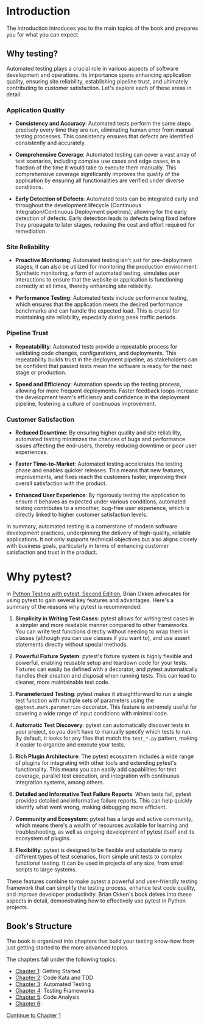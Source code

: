 # Introduction

The introduction introduces you to the main topics of the book and prepares you for what you can expect.

## Why testing?

Automated testing plays a crucial role in various aspects of software development and operations. Its importance spans enhancing application quality, ensuring site reliability, establishing pipeline trust, and ultimately contributing to customer satisfaction. Let's explore each of these areas in detail:

### Application Quality

- **Consistency and Accuracy**: Automated tests perform the same steps precisely every time they are run, eliminating human error from manual testing processes. This consistency ensures that defects are identified consistently and accurately.
  
- **Comprehensive Coverage**: Automated testing can cover a vast array of test scenarios, including complex use cases and edge cases, in a fraction of the time it would take to execute them manually. This comprehensive coverage significantly improves the quality of the application by ensuring all functionalities are verified under diverse conditions.

- **Early Detection of Defects**: Automated tests can be integrated early and throughout the development lifecycle (Continuous Integration/Continuous Deployment pipelines), allowing for the early detection of defects. Early detection leads to defects being fixed before they propagate to later stages, reducing the cost and effort required for remediation.

### Site Reliability

- **Proactive Monitoring**: Automated testing isn't just for pre-deployment stages; it can also be utilized for monitoring the production environment. Synthetic monitoring, a form of automated testing, simulates user interactions to ensure that the website or application is functioning correctly at all times, thereby enhancing site reliability.

- **Performance Testing**: Automated tests include performance testing, which ensures that the application meets the desired performance benchmarks and can handle the expected load. This is crucial for maintaining site reliability, especially during peak traffic periods.

### Pipeline Trust

- **Repeatability**: Automated tests provide a repeatable process for validating code changes, configurations, and deployments. This repeatability builds trust in the deployment pipeline, as stakeholders can be confident that passed tests mean the software is ready for the next stage or production.

- **Speed and Efficiency**: Automation speeds up the testing process, allowing for more frequent deployments. Faster feedback loops increase the development team's efficiency and confidence in the deployment pipeline, fostering a culture of continuous improvement.

### Customer Satisfaction

- **Reduced Downtime**: By ensuring higher quality and site reliability, automated testing minimizes the chances of bugs and performance issues affecting the end-users, thereby reducing downtime or poor user experiences.

- **Faster Time-to-Market**: Automated testing accelerates the testing phase and enables quicker releases. This means that new features, improvements, and fixes reach the customers faster, improving their overall satisfaction with the product.

- **Enhanced User Experience**: By rigorously testing the application to ensure it behaves as expected under various conditions, automated testing contributes to a smoother, bug-free user experience, which is directly linked to higher customer satisfaction levels.

In summary, automated testing is a cornerstone of modern software development practices, underpinning the delivery of high-quality, reliable applications. It not only supports technical objectives but also aligns closely with business goals, particularly in terms of enhancing customer satisfaction and trust in the product.

# Why pytest?

In [Python Testing with pytest, Second Edition](https://pragprog.com/titles/bopytest2/python-testing-with-pytest-second-edition/), Brian Okken advocates for using pytest to gain several key features and advantages. Here's a summary of the reasons why pytest is recommended:

1. **Simplicity in Writing Test Cases**: pytest allows for writing test cases in a simpler and more readable manner compared to other frameworks. You can write test functions directly without needing to wrap them in classes (although you can use classes if you want to), and use assert statements directly without special methods.

2. **Powerful Fixture System**: pytest's fixture system is highly flexible and powerful, enabling reusable setup and teardown code for your tests. Fixtures can easily be defined with a decorator, and pytest automatically handles their creation and disposal when running tests. This can lead to cleaner, more maintainable test code.

3. **Parameterized Testing**: pytest makes it straightforward to run a single test function with multiple sets of parameters using the `@pytest.mark.parametrize` decorator. This feature is extremely useful for covering a wide range of input conditions with minimal code.

4. **Automatic Test Discovery**: pytest can automatically discover tests in your project, so you don't have to manually specify which tests to run. By default, it looks for any files that match the `test_*.py` pattern, making it easier to organize and execute your tests.

5. **Rich Plugin Architecture**: The pytest ecosystem includes a wide range of plugins for integrating with other tools and extending pytest's functionality. This means you can easily add capabilities for test coverage, parallel test execution, and integration with continuous integration systems, among others.

6. **Detailed and Informative Test Failure Reports**: When tests fail, pytest provides detailed and informative failure reports. This can help quickly identify what went wrong, making debugging more efficient.

7. **Community and Ecosystem**: pytest has a large and active community, which means there's a wealth of resources available for learning and troubleshooting, as well as ongoing development of pytest itself and its ecosystem of plugins.

8. **Flexibility**: pytest is designed to be flexible and adaptable to many different types of test scenarios, from simple unit tests to complex functional testing. It can be used in projects of any size, from small scripts to large systems.

These features combine to make pytest a powerful and user-friendly testing framework that can simplify the testing process, enhance test code quality, and improve developer productivity. Brian Okken's book delves into these aspects in detail, demonstrating how to effectively use pytest in Python projects.

## Book's Structure

The book is organized into chapters that build your testing know-how from just getting started to the more advanced topics.

The chapters fall under the following topics:
* [Chapter 1](../ch01/chapter01.md): Getting Started
* [Chapter 2](../ch02/chapter02.md): Code Kata and TDD
* [Chapter 3](../ch03/chapter03.md): Automated Testing
* [Chapter 4](../ch04/chapter04.md): Testing Frameworks
* [Chapter 5](../ch05/chapter05.md): Code Analysis
* [Chapter 6](../ch06/chapter06.md):


[Continue to Chapter 1](../ch01/chapter01.md)
